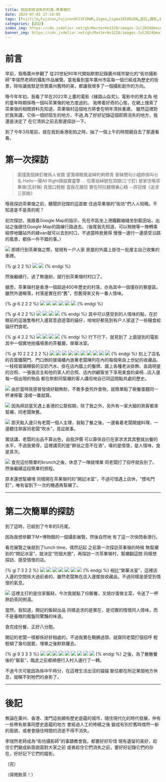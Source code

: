 ```yaml
---
title: 探訪即將消失的村落-茶果嶺村
date: 2024-07-01 17:14:05
tags: [Fujifilm,Fujinon,FujinonXF23F2RWR,Sigma,Sigma1850DGDN,遊記,攝影,香港,HongKong,茶果嶺,ChaKwoLing]
categories: [遊記]
index_img: https://cdn.jsdelivr.net/gh/MasterHo1228/images-Jul2024@main/20240329-DSCF3532.jpg
banner_img: https://cdn.jsdelivr.net/gh/MasterHo1228/images-Jul2024@main/20240329-DSCF3538.jpg
---
```


# 前言

早前，我喺廣州參觀了 從20世紀90年代開始默默記錄廣州城市變化的“街坊攝影師”李瑞然老師的攝影作品展覽。當我看到當年廣州市區每一個已經成為歷史的街景，除咗讓我駐足欣賞廣州舊時的美，都讓我增多了一個攝影創作的方向。

喺今年年初，我看了早在2022年上畫的電影《緣路山旮旯》。電影中的男主角 他的童年時期係喺一個叫茶果嶺的地方度過的。
我帶着好奇的心態，在網上搜索了茶果嶺的相關資料先知道，茶果嶺村這個地方將會在明年清拆重建。
雖然這裡對於我來講，它係一個好陌生的地方，不過,為了好好記錄這個即將消失的地方，我還是決定了 在它清拆之前去那邊探訪一下。

到了今年3月尾前，就在我到香港街拍之時，抽了一個上午的時間親自去了那邊看看。

# 第一次探訪

> 面撞面個妹釘確係人省鏡
> 望落順眼風姿綽約夠標青
> 冒昧問句小姐妳係叫乜名
> Hello一聲All Right搞掂實靈擎
> …
> 佢尊翁綽號包頂頸(三寸釘)
> 居家住喺茶果嶺(瓦封嶺)
> 見我口輕輕 當我花靚倞
> 實在阿拉麵懵兼心精
>   --許冠傑《追求三部曲》

喺我探訪茶果嶺之前，聽聞許冠傑的這首歌 住過茶果嶺的“街坊”們人人知曉。不知道是不是真的呢？

初次探訪，我跟着Google Map的指示，先在市區坐上港鐵觀塘綫坐到藍田站，出站之後跟住Google Map的路線行路過去。（後尾我先知道，可以稍微等一陣轉乘經停地鐵站外的綠van就可以去到村口，不過當時我覺得 慢慢一邊行一邊感受沿路的風景，都係一件不錯的事。）

![](https://cdn.jsdelivr.net/gh/MasterHo1228/images-Jul2024@main/20240329-DSCF3524.jpg)
即將行到茶果嶺之際，發現有一户人家 房屋的外牆上掛住一批屋主自己收集的車牌。

{% gi 2 2 %}
  ![](https://cdn.jsdelivr.net/gh/MasterHo1228/images-Jul2024@main/20240329-DSCF3529.jpg)
  ![](https://cdn.jsdelivr.net/gh/MasterHo1228/images-Jul2024@main/20240329-DSCF3528.jpg)
{% endgi %}

然後繼續行，過了無幾耐，就行到茶果嶺村村口了。

據悉，茶果嶺村是香港一個超過400年歷史的村落，亦為其中一個僅存的寮屋區。雖然外邊睇落，村落是實在的“舊”，但舊得來又有一番人情味。

{% gi 6 2 2 2 %}
  ![](https://cdn.jsdelivr.net/gh/MasterHo1228/images-Jul2024@main/20240329-DSCF3533.jpg)
  ![](https://cdn.jsdelivr.net/gh/MasterHo1228/images-Jul2024@main/20240329-DSCF3534.jpg)
  ![](https://cdn.jsdelivr.net/gh/MasterHo1228/images-Jul2024@main/20240329-DSCF3536.jpg)
  ![](https://cdn.jsdelivr.net/gh/MasterHo1228/images-Jul2024@main/20240329-DSCF3537.jpg)
  ![](https://cdn.jsdelivr.net/gh/MasterHo1228/images-Jul2024@main/20240329-DSCF3538.jpg)
  ![](https://cdn.jsdelivr.net/gh/MasterHo1228/images-Jul2024@main/20240329-DSCF3539.jpg)
{% endgi %}

{% gi 4 2 2 %}
  ![](https://cdn.jsdelivr.net/gh/MasterHo1228/images-Jul2024@main/20240329-DSCF3531.jpg)
  ![](https://cdn.jsdelivr.net/gh/MasterHo1228/images-Jul2024@main/20240329-DSCF3532.jpg)
  ![](https://cdn.jsdelivr.net/gh/MasterHo1228/images-Jul2024@main/20240329-DSCF3541.jpg)
  ![](https://cdn.jsdelivr.net/gh/MasterHo1228/images-Jul2024@main/20240329-DSCF3540.jpg)
{% endgi %}
其中可以感受到的人情味的點，在於眼前的這幾隻喺村入邊寫意遊遊蕩的貓仔，啱啱好都見到有户人家送了一些糧食給貓仔們食呢。

{% gi 4 2 2 %}
  ![](https://cdn.jsdelivr.net/gh/MasterHo1228/images-Jul2024@main/20240329-DSCF3544.jpg)
  ![](https://cdn.jsdelivr.net/gh/MasterHo1228/images-Jul2024@main/20240329-DSCF3542.jpg)
  ![](https://cdn.jsdelivr.net/gh/MasterHo1228/images-Jul2024@main/20240329-DSCF3549.jpg)
  ![](https://cdn.jsdelivr.net/gh/MasterHo1228/images-Jul2024@main/20240329-DSCF3551.jpg)
{% endgi %}
行下行下，就見到了 上面提到的電影 其中一個實地拍攝場景的茶餐廳，榮華冰室。

{% gi 10 2 2 2 2 2 %}
  ![](https://cdn.jsdelivr.net/gh/MasterHo1228/images-Jul2024@main/20240329-DSCF3545.jpg)
  ![](https://cdn.jsdelivr.net/gh/MasterHo1228/images-Jul2024@main/20240329-DSCF3552.jpg)
  ![](https://cdn.jsdelivr.net/gh/MasterHo1228/images-Jul2024@main/20240329-DSCF3557.jpg)
  ![](https://cdn.jsdelivr.net/gh/MasterHo1228/images-Jul2024@main/20240329-DSCF3571.jpg)
  ![](https://cdn.jsdelivr.net/gh/MasterHo1228/images-Jul2024@main/20240329-DSCF3570.jpg)
  ![](https://cdn.jsdelivr.net/gh/MasterHo1228/images-Jul2024@main/20240329-DSCF3572.jpg)
  ![](https://cdn.jsdelivr.net/gh/MasterHo1228/images-Jul2024@main/20240329-DSCF3564.jpg)
  ![](https://cdn.jsdelivr.net/gh/MasterHo1228/images-Jul2024@main/20240329-DSCF3563.jpg)
  ![](https://cdn.jsdelivr.net/gh/MasterHo1228/images-Jul2024@main/20240329-DSCF3565.jpg)
  ![](https://cdn.jsdelivr.net/gh/MasterHo1228/images-Jul2024@main/20240329-DSCF3566.jpg)
{% endgi %}
刻上了店名的百葉鐵閘門、門口側的玻璃櫃內放著老闆陳列在內的每個來自上世紀的收藏品、一枝枝玻璃樽裝的豆奶汽水、掛在店內牆上的餐牌、牆上各種老派掛飾、各路明星的合照、一張張店主和他的家人的合照、店內供顧客坐下享用美食的桌椅...店入邊每一個出現的物品 都在默默同幫襯的客人講佢哋自已同這間點共處的歷史。

![](https://cdn.jsdelivr.net/gh/MasterHo1228/images-Jul2024@main/20240329-DSCF3567.jpg)
由於當時我感冒發燒好翻無耐，不敢多食煎炸食物，就簡單點了碗餐蛋麵同一杯凍檸蜜 淺嚐一番就算。

![](https://cdn.jsdelivr.net/gh/MasterHo1228/images-Jul2024@main/20240329-DSCF3573.jpg)
因為拜訪當天遇上香港的公眾假期，除了我之外，另外有一家大細的熟客都來幫襯，同老闆聚舊。

![](https://cdn.jsdelivr.net/gh/MasterHo1228/images-Jul2024@main/20240329-DSCF3560.jpg)
那天點入邊只有老闆一個人主理，我點了餐之後，一邊看着老闆開爐料理，一邊聽住熟客同老闆“吹水”，見証故事。

實話講，老闆的出品不算出色，自我評價 可以算係自已在家求求其其整就出餐的水平，不過我覺得，這裡講究的是“醉翁之意不在酒”，嘆的是情懷，是人情味，食是其次。

![](https://cdn.jsdelivr.net/gh/MasterHo1228/images-Jul2024@main/20240329-DSCF3568.jpg)
食完這份簡單的brunch之後，休息了一陣就埋單 同老闆打了招呼就告別了。然後繼續這段簡單的旅程。

原本還想幫襯埋 同樣開在茶果嶺村的“開記冰室”，不過可惜遇上店休，“摸咗門釘”，唯有留到下一次的機遇再幫襯了。

---

# 第二次簡單的探訪

到了這時，已經到了今年的5月尾。

因為我想參觀下M+博物館的一個攝影展覽，然後自然地 有了這一次快閃香港行。

看完展覽之後就到了lunch time，偶然記起 之前第一次探訪茶果嶺的時候 無幫襯到的“開記冰室”，就決定“兜個大圈”，再探訪一次茶果嶺村，幫襯翻這間 同樣想探訪、感受情懷的店。

{% gi 7 3 2 2 %}
  ![](https://cdn.jsdelivr.net/gh/MasterHo1228/images-Jul2024@main/20240529-DSCF4430.jpg)
  ![](https://cdn.jsdelivr.net/gh/MasterHo1228/images-Jul2024@main/20240529-DSCF4432.jpg)
  ![](https://cdn.jsdelivr.net/gh/MasterHo1228/images-Jul2024@main/20240529-DSCF4431.jpg)
  ![](https://cdn.jsdelivr.net/gh/MasterHo1228/images-Jul2024@main/20240529-DSCF4434.jpg)
  ![](https://cdn.jsdelivr.net/gh/MasterHo1228/images-Jul2024@main/20240529-DSCF4433.jpg)
  ![](https://cdn.jsdelivr.net/gh/MasterHo1228/images-Jul2024@main/20240529-DSCF4436.jpg)
  ![](https://cdn.jsdelivr.net/gh/MasterHo1228/images-Jul2024@main/20240529-DSCF4435.jpg)
{% endgi %}
相比“榮華冰室”，這裡店入邊的空間係大過前者的，雖然老闆無在店入邊擺放收藏品，不過同樣是感受到情懷的氣息。

![](https://cdn.jsdelivr.net/gh/MasterHo1228/images-Jul2024@main/20240529-DSCF4437.jpg)
這裡主打的是住家飯餸，今次我就點了份飯餐，叉燒炒蛋做主菜，令送了一杯熱奶茶同例湯。

當然，我知道，開記的飯餸出品 同樣追求的是實在，是切實的情懷同人情味，而不是養眼的擺盤同驚豔的味道。

食完成份餐，正好八分飽。

開記的老闆一樣都係好好相處的，不過我實在靦腆過頭，就齋同老闆打個招呼 輕輕傾了幾句就罷，埋單之後默默離去。

{% gi 9 3 3 3 %}
  ![](https://cdn.jsdelivr.net/gh/MasterHo1228/images-Jul2024@main/20240529-DSCF4443.jpg)
  ![](https://cdn.jsdelivr.net/gh/MasterHo1228/images-Jul2024@main/20240529-DSCF4450.jpg)
  ![](https://cdn.jsdelivr.net/gh/MasterHo1228/images-Jul2024@main/20240529-DSCF4441.jpg)
  ![](https://cdn.jsdelivr.net/gh/MasterHo1228/images-Jul2024@main/20240529-DSCF4451.jpg)
  ![](https://cdn.jsdelivr.net/gh/MasterHo1228/images-Jul2024@main/20240529-DSCF4452.jpg)
  ![](https://cdn.jsdelivr.net/gh/MasterHo1228/images-Jul2024@main/20240529-DSCF4453.jpg)
  ![](https://cdn.jsdelivr.net/gh/MasterHo1228/images-Jul2024@main/20240529-DSCF4454.jpg)
  ![](https://cdn.jsdelivr.net/gh/MasterHo1228/images-Jul2024@main/20240529-DSCF4455.jpg)
  ![](https://cdn.jsdelivr.net/gh/MasterHo1228/images-Jul2024@main/20240529-DSCF4456.jpg)
{% endgi %}
之後，為了散散餐後的“飯氣”，臨走之前都順便行入村入邊行了一轉。

不過今次可能因為係中午時分，在這裡生活出沒的貓貓 斷估都在附近某個地方休息，就睇不到牠們的身影了。

---

# 後記

無論在廣州、香港、澳門這些頗有歷史底藴的城市，隨住現代化的時代發展，仲有一些帶有故事同歷史底藴的地方 會經過人工的修繕之後 變成有別於舊時煥然一新的面貌，或者會隨住時間的流逝不得不消失。

李瑞然老師成為“街坊攝影師”的事蹟教會我，都要好好珍惜 現有遺留的美好，趁住它們變成新面貌面對大家之前 或者趁住它們消失之前，要好好記錄它們的存在，好好記下它們的蹤影。


（完）

（得閒飲茶！）